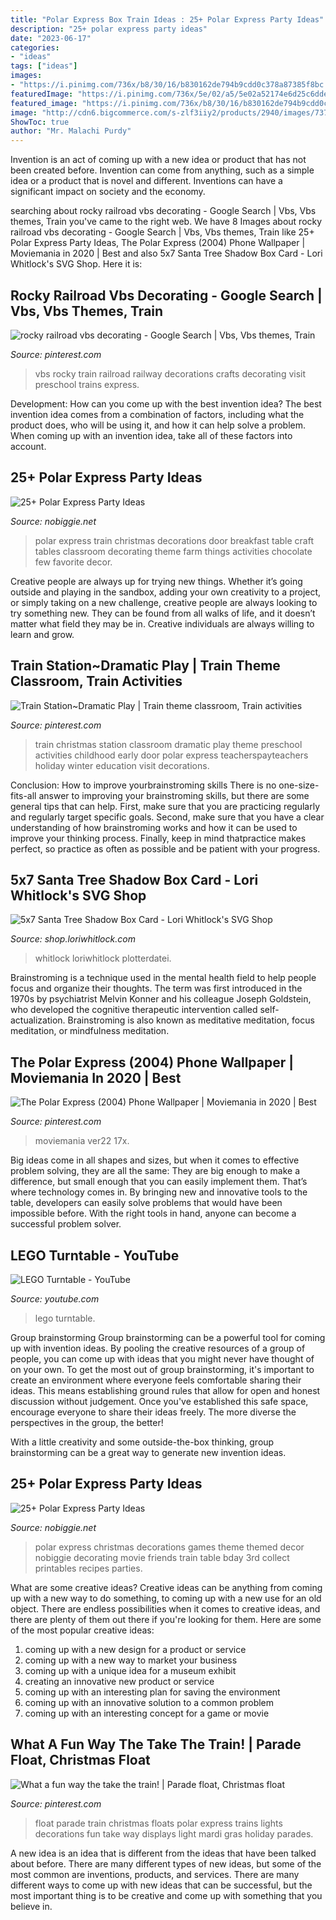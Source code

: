 ```yaml
---
title: "Polar Express Box Train Ideas : 25+ Polar Express Party Ideas"
description: "25+ polar express party ideas"
date: "2023-06-17"
categories:
- "ideas"
tags: ["ideas"]
images:
- "https://i.pinimg.com/736x/b8/30/16/b830162de794b9cdd0c378a87385f8bc.jpg"
featuredImage: "https://i.pinimg.com/736x/5e/02/a5/5e02a52174e6d25c6ddeb779abb460ff.jpg"
featured_image: "https://i.pinimg.com/736x/b8/30/16/b830162de794b9cdd0c378a87385f8bc.jpg"
image: "http://cdn6.bigcommerce.com/s-zlf3iiy2/products/2940/images/737/LW_5x7_Santa_Tree_Shadow_Box_Card__60964.1448417847.1280.1280.jpg?c=2"
ShowToc: true
author: "Mr. Malachi Purdy"
---
```



Invention is an act of coming up with a new idea or product that has not been created before. Invention can come from anything, such as a simple idea or a product that is novel and different. Inventions can have a significant impact on society and the economy.

	

		
searching about rocky railroad vbs decorating - Google Search | Vbs, Vbs themes, Train you've came to the right web. We have 8 Images about rocky railroad vbs decorating - Google Search | Vbs, Vbs themes, Train like 25+ Polar Express Party Ideas, The Polar Express (2004) Phone Wallpaper | Moviemania in 2020 | Best and also 5x7 Santa Tree Shadow Box Card - Lori Whitlock&#039;s SVG Shop. Here it is:
		
    
## Rocky Railroad Vbs Decorating - Google Search | Vbs, Vbs Themes, Train

<img loading=lazy src="https://i.pinimg.com/736x/5e/02/a5/5e02a52174e6d25c6ddeb779abb460ff.jpg" onerror="this.onerror=null;this.src='https://tse2.mm.bing.net/th?id=OIP.iREvbZamy380ks6iIB1ftAHaE8&amp;pid=15.1';" alt="rocky railroad vbs decorating - Google Search | Vbs, Vbs themes, Train">

_Source: pinterest.com_

>vbs rocky train railroad railway decorations crafts decorating visit preschool trains express. 

	

Development: How can you come up with the best invention idea?
The best invention idea comes from a combination of factors, including what the product does, who will be using it, and how it can help solve a problem. When coming up with an invention idea, take all of these factors into account.

    
## 25+ Polar Express Party Ideas

<img loading=lazy src="http://www.nobiggie.net/wp-content/uploads/2016/12/Train-Tables.jpg" onerror="this.onerror=null;this.src='https://tse3.mm.bing.net/th?id=OIP.XZ5NJeN70CIutT7LnLqNwQHaJ4&amp;pid=15.1';" alt="25+ Polar Express Party Ideas">

_Source: nobiggie.net_

>polar express train christmas decorations door breakfast table craft tables classroom decorating theme farm things activities chocolate few favorite decor. 

	

Creative people are always up for trying new things. Whether it’s going outside and playing in the sandbox, adding your own creativity to a project, or simply taking on a new challenge, creative people are always looking to try something new. They can be found from all walks of life, and it doesn’t matter what field they may be in. Creative individuals are always willing to learn and grow.

    
## Train Station~Dramatic Play | Train Theme Classroom, Train Activities

<img loading=lazy src="https://i.pinimg.com/originals/2d/8d/67/2d8d67eea522124187d98dce6c938dce.jpg" onerror="this.onerror=null;this.src='https://tse4.mm.bing.net/th?id=OIP.jEVCEIxXLCLsGcStLixwqwHaLG&amp;pid=15.1';" alt="Train Station~Dramatic Play | Train theme classroom, Train activities">

_Source: pinterest.com_

>train christmas station classroom dramatic play theme preschool activities childhood early door polar express teacherspayteachers holiday winter education visit decorations. 

	

Conclusion: How to improve yourbrainstroming skills
There is no one-size-fits-all answer to improving your brainstroming skills, but there are some general tips that can help. First, make sure that you are practicing regularly and regularly target specific goals. Second, make sure that you have a clear understanding of how brainstroming works and how it can be used to improve your thinking process. Finally, keep in mind thatpractice makes perfect, so practice as often as possible and be patient with your progress.

    
## 5x7 Santa Tree Shadow Box Card - Lori Whitlock&#039;s SVG Shop

<img loading=lazy src="http://cdn6.bigcommerce.com/s-zlf3iiy2/products/2940/images/737/LW_5x7_Santa_Tree_Shadow_Box_Card__60964.1448417847.1280.1280.jpg?c=2" onerror="this.onerror=null;this.src='https://tse4.mm.bing.net/th?id=OIP.yoAO5c9Kimxb5VKF4z-uugHaHa&amp;pid=15.1';" alt="5x7 Santa Tree Shadow Box Card - Lori Whitlock&#039;s SVG Shop">

_Source: shop.loriwhitlock.com_

>whitlock loriwhitlock plotterdatei. 

	

Brainstroming is a technique used in the mental health field to help people focus and organize their thoughts. The term was first introduced in the 1970s by psychiatrist Melvin Konner and his colleague Joseph Goldstein, who developed the cognitive therapeutic intervention called self-actualization. Brainstroming is also known as meditative meditation, focus meditation, or mindfulness meditation.

    
## The Polar Express (2004) Phone Wallpaper | Moviemania In 2020 | Best

<img loading=lazy src="https://i.pinimg.com/736x/b8/30/16/b830162de794b9cdd0c378a87385f8bc.jpg" onerror="this.onerror=null;this.src='https://tse2.mm.bing.net/th?id=OIP.-3AFhiDEUOPkoFhkVyXoBQHaNL&amp;pid=15.1';" alt="The Polar Express (2004) Phone Wallpaper | Moviemania in 2020 | Best">

_Source: pinterest.com_

>moviemania ver22 17x. 

	

Big ideas come in all shapes and sizes, but when it comes to effective problem solving, they are all the same: They are big enough to make a difference, but small enough that you can easily implement them. That’s where technology comes in. By bringing new and innovative tools to the table, developers can easily solve problems that would have been impossible before. With the right tools in hand, anyone can become a successful problem solver.

    
## LEGO Turntable - YouTube

<img loading=lazy src="https://i.ytimg.com/vi/fuOsQSYWhiA/maxresdefault.jpg" onerror="this.onerror=null;this.src='https://tse4.mm.bing.net/th?id=OIP.oQFQd57Hbjac8ONBgUx04AHaEK&amp;pid=15.1';" alt="LEGO Turntable - YouTube">

_Source: youtube.com_

>lego turntable. 

	

Group brainstorming
Group brainstorming can be a powerful tool for coming up with invention ideas. By pooling the creative resources of a group of people, you can come up with ideas that you might never have thought of on your own.
To get the most out of group brainstorming, it's important to create an environment where everyone feels comfortable sharing their ideas. This means establishing ground rules that allow for open and honest discussion without judgement. Once you've established this safe space, encourage everyone to share their ideas freely. The more diverse the perspectives in the group, the better!

With a little creativity and some outside-the-box thinking, group brainstorming can be a great way to generate new invention ideas.

    
## 25+ Polar Express Party Ideas

<img loading=lazy src="https://www.nobiggie.net/wp-content/uploads/2016/12/Polar-Express-Party-Decor.jpg" onerror="this.onerror=null;this.src='https://tse3.mm.bing.net/th?id=OIP.6gYG8yE5tFHkI7PjE5JgwgHaSg&amp;pid=15.1';" alt="25+ Polar Express Party Ideas">

_Source: nobiggie.net_

>polar express christmas decorations games theme themed decor nobiggie decorating movie friends train table bday 3rd collect printables recipes parties. 

	

What are some creative ideas?
Creative ideas can be anything from coming up with a new way to do something, to coming up with a new use for an old object. There are endless possibilities when it comes to creative ideas, and there are plenty of them out there if you're looking for them. Here are some of the most popular creative ideas: 
1. coming up with a new design for a product or service 
2. coming up with a new way to market your business 
3. coming up with a unique idea for a museum exhibit 
4. creating an innovative new product or service 
5. coming up with an interesting plan for saving the environment 
6. coming up with an innovative solution to a common problem 
7. coming up with an interesting concept for a game or movie 

    
## What A Fun Way The Take The Train! | Parade Float, Christmas Float

<img loading=lazy src="https://i.pinimg.com/736x/c4/1b/60/c41b6070c279fa09c4313a416ebd7eee--the-train-christmas-lights.jpg" onerror="this.onerror=null;this.src='https://tse2.mm.bing.net/th?id=OIP.S38Z4VhYXL36zNWEtdwYVwHaEQ&amp;pid=15.1';" alt="What a fun way the take the train! | Parade float, Christmas float">

_Source: pinterest.com_

>float parade train christmas floats polar express trains lights decorations fun take way displays light mardi gras holiday parades. 

	

A new idea is an idea that is different from the ideas that have been talked about before. There are many different types of new ideas, but some of the most common are inventions, products, and services. There are many different ways to come up with new ideas that can be successful, but the most important thing is to be creative and come up with something that you believe in.

